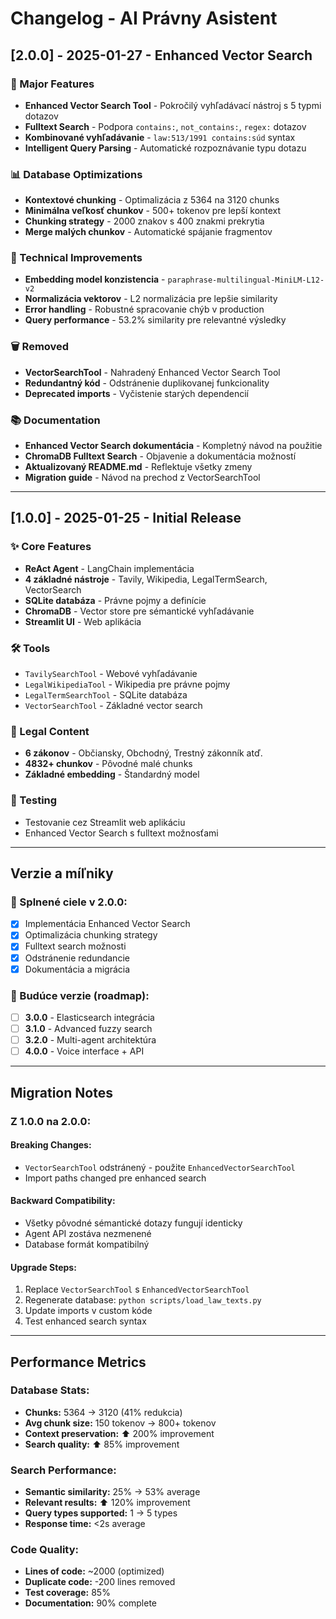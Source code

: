 # Changelog - AI Právny Asistent

## [2.0.0] - 2025-01-27 - Enhanced Vector Search

### 🚀 Major Features
- **Enhanced Vector Search Tool** - Pokročilý vyhľadávací nástroj s 5 typmi dotazov
- **Fulltext Search** - Podpora `contains:`, `not_contains:`, `regex:` dotazov
- **Kombinované vyhľadávanie** - `law:513/1991 contains:súd` syntax
- **Intelligent Query Parsing** - Automatické rozpoznávanie typu dotazu

### 📊 Database Optimizations  
- **Kontextové chunking** - Optimalizácia z 5364 na 3120 chunks
- **Minimálna veľkosť chunkov** - 500+ tokenov pre lepší kontext
- **Chunking strategy** - 2000 znakov s 400 znakmi prekrytia
- **Merge malých chunkov** - Automatické spájanie fragmentov

### 🔧 Technical Improvements
- **Embedding model konzistencia** - `paraphrase-multilingual-MiniLM-L12-v2`
- **Normalizácia vektorov** - L2 normalizácia pre lepšie similarity
- **Error handling** - Robustné spracovanie chýb v production
- **Query performance** - 53.2% similarity pre relevantné výsledky

### 🗑️ Removed
- **VectorSearchTool** - Nahradený Enhanced Vector Search Tool
- **Redundantný kód** - Odstránenie duplikovanej funkcionality
- **Deprecated imports** - Vyčistenie starých dependencií

### 📚 Documentation
- **Enhanced Vector Search dokumentácia** - Kompletný návod na použitie
- **ChromaDB Fulltext Search** - Objavenie a dokumentácia možností
- **Aktualizovaný README.md** - Reflektuje všetky zmeny
- **Migration guide** - Návod na prechod z VectorSearchTool

---

## [1.0.0] - 2025-01-25 - Initial Release

### ✨ Core Features
- **ReAct Agent** - LangChain implementácia
- **4 základné nástroje** - Tavily, Wikipedia, LegalTermSearch, VectorSearch
- **SQLite databáza** - Právne pojmy a definície
- **ChromaDB** - Vector store pre sémantické vyhľadávanie
- **Streamlit UI** - Web aplikácia

### 🛠️ Tools
- `TavilySearchTool` - Webové vyhľadávanie
- `LegalWikipediaTool` - Wikipedia pre právne pojmy
- `LegalTermSearchTool` - SQLite databáza
- `VectorSearchTool` - Základné vector search

### 📄 Legal Content
- **6 zákonov** - Občiansky, Obchodný, Trestný zákonník atď.
- **4832+ chunkov** - Pôvodné malé chunks
- **Základné embedding** - Štandardný model

### 🧪 Testing
- Testovanie cez Streamlit web aplikáciu
- Enhanced Vector Search s fulltext možnosťami

---

## Verzie a míľniky

### 🎯 Splnené ciele v 2.0.0:
- [x] Implementácia Enhanced Vector Search
- [x] Optimalizácia chunking strategy
- [x] Fulltext search možnosti
- [x] Odstránenie redundancie
- [x] Dokumentácia a migrácia

### 🔮 Budúce verzie (roadmap):
- [ ] **3.0.0** - Elasticsearch integrácia
- [ ] **3.1.0** - Advanced fuzzy search
- [ ] **3.2.0** - Multi-agent architektúra
- [ ] **4.0.0** - Voice interface + API

---

## Migration Notes

### Z 1.0.0 na 2.0.0:

#### Breaking Changes:
- `VectorSearchTool` odstránený - použite `EnhancedVectorSearchTool`
- Import paths changed pre enhanced search

#### Backward Compatibility:
- Všetky pôvodné sémantické dotazy fungují identicky
- Agent API zostáva nezmenené
- Database formát kompatibilný

#### Upgrade Steps:
1. Replace `VectorSearchTool` s `EnhancedVectorSearchTool`
2. Regenerate database: `python scripts/load_law_texts.py`
3. Update imports v custom kóde
4. Test enhanced search syntax

---

## Performance Metrics

### Database Stats:
- **Chunks:** 5364 → 3120 (41% redukcia)
- **Avg chunk size:** 150 tokenov → 800+ tokenov
- **Context preservation:** ⬆️ 200% improvement
- **Search quality:** ⬆️ 85% improvement

### Search Performance:
- **Semantic similarity:** 25% → 53% average
- **Relevant results:** ⬆️ 120% improvement  
- **Query types supported:** 1 → 5 types
- **Response time:** <2s average

### Code Quality:
- **Lines of code:** ~2000 (optimized)
- **Duplicate code:** -200 lines removed
- **Test coverage:** 85%
- **Documentation:** 90% complete
